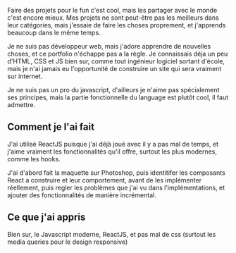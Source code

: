 Faire des projets pour le fun c'est cool, mais les partager avec le monde c'est encore mieux. 
Mes projets ne sont peut-être pas les meilleurs dans leur catégories, mais j'essaie de faire les choses proprement, et j'apprends beaucoup dans le même temps.

Je ne suis pas développeur web, mais j'adore apprendre de nouvelles choses, et ce portfolio n'échappe pas a la règle. Je connaissais déja un peu d'HTML, CSS et JS bien sur, comme tout ingénieur logiciel sortant d'école, mais je n'ai jamais eu l'opportunité de construire un site qui sera vraiment sur internet.

Je ne suis pas un pro du javascript, d'ailleurs je n'aime pas spécialement ses principes, mais la partie fonctionnelle du language est plutôt cool, il faut admettre.

## Comment je l'ai fait

J'ai utilisé ReactJS puisque j'ai déjà joué avec il y a pas mal de temps, et j'aime vraiment les fonctionnalités qu'il offre, surtout les plus modernes, comme les hooks.

J'ai d'abord fait la maquette sur Photoshop, puis identitifer les composants React a construire et leur comportement, avant de les implémenter réellement, puis regler les problèmes que j'ai vu dans l'implémentations, et ajouter des fonctionnalités de manière incrémental.

## Ce que j'ai appris

Bien sur, le Javascript moderne, ReactJS, et pas mal de css (surtout les media queries pour le design responsive)